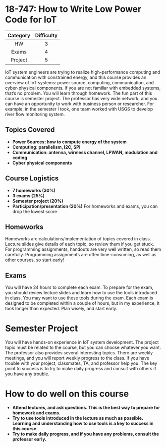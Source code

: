 # 18-747: How to Write Low Power Code for IoT

| Category | Difficulty |
|:-:       | :-:        |
| HW       | 3          |
| Exams    | 4          |
| Project  | 5          |

IoT system engineers are trying to realize high-performance computing and communication with constrained energy, and this course provides an overview of IoT systems: power source, computing, communication, and cyber-physical components. If you are not familiar with embedded systems, that’s no problem. You will learn through homework.
The fun part of this course is semester project. The professor has very wide network, and you can have an opportunity to work with business person or researcher. For example, in the semester I took, one team worked with USGS to develop river flow monitoring system.

## Topics Covered
- **Power Sources: how to compute energy of the system**
- **Computing: parallelism, I2C, SPI**
- **Communication: antenna, wireless channel, LPWAN, modulation and coding**
- **Cyber physical components**

## Course Logistics
- **7 homeworks (30%)**
- **3 exams (25%)**
- **Semester project (20%)**
- **Participation/presentation (20%)**
For homeworks and exams, you can drop the lowest score

## Homeworks
Homeworks are calculations/implementation of topics covered in class. Lecture slides give details of each topic, so review them if you get stuck. For programming assignments, handouts are very well written, so read them carefully. Programming assignments are often time-consuming, as well as other courses, so start early!

## Exams
You will have 24 hours to complete each exam. To prepare for the exam, you should review lecture slides and learn how to use the tools introduced in class. You may want to use these tools during the exam.
Each exam is designed to be completed within a couple of hours, but in my experience, it took longer than expected. Plan wisely, and start early.

# Semester Project
You will have hands-on experience in IoT system development. The project topic must be related to the course, but you can choose whatever you want. The professor also provides several interesting topics.
There are weekly meetings, and you will report weekly progress to the class. If you have trouble with your project, classmates, TA, and professor help you.
The key point to success is to try to make daily progress and consult with others if you have any trouble.

# How to do well on this course
- **Attend lectures, and ask questions. This is the best way to prepare for homework and exams.**
- **Try to use tools introduced in the lecture as much as possible. Learning and understanding how to use tools is a key to success in this course.**
- **Try to make daily progress, and if you have any problems, consult the professor early.**

